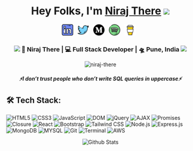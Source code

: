 <div align="center">
   <h1>Hey Folks, I'm <a href="https://hemant.codes">Niraj There</a> <img src="https://media.giphy.com/media/hvRJCLFzcasrR4ia7z/giphy.gif" width="25px"> </h1>
   
</div>

<p align='center'>
   <a href="https://www.linkedin.com/in/niraj-there/"><img height="30" src="https://raw.githubusercontent.com/Niraj-There/Niraj-There/ed213002f72af3835feb666b1916222f3eae5549/linkedin.png"></a>&nbsp;&nbsp;
<a href="https://x.com/_neerajz"><img height="30" src="https://raw.githubusercontent.com/Niraj-There/Niraj-There/ed213002f72af3835feb666b1916222f3eae5549/twitter.png"></a>&nbsp;&nbsp;
<a href="https://medium.com/@thereniraj"><img height="30" src="https://raw.githubusercontent.com/Niraj-There/Niraj-There/refs/heads/main/medium.png"></a>&nbsp;&nbsp;
<a href="https://open.spotify.com/user/31p43fmzrcoi6ex2ltjiqpmxthba"><img height="30" src="https://raw.githubusercontent.com/Niraj-There/Niraj-There/ed213002f72af3835feb666b1916222f3eae5549/spotify.png"></a>&nbsp;&nbsp;
 <a href="https://www.coffee.com/Niraj"><img height="30" src="https://raw.githubusercontent.com/Niraj-There/Niraj-There/ed213002f72af3835feb666b1916222f3eae5549/coffee.jpg"></a>&nbsp;&nbsp;
 </p>



<div align="center">
<h3><img src="https://media.giphy.com/media/WUlplcMpOCEmTGBtBW/giphy.gif" width="30"> 🙎 Niraj There | 💻 Full Stack Developer | 🛸 Pune, India <img src="https://media.giphy.com/media/WUlplcMpOCEmTGBtBW/giphy.gif" width="30"></h3>
</div>



<p align="center">
   <p align="center"> <img src="https://komarev.com/ghpvc/?username=niraj-there&label=Profile%20views&color=0e75b6&style=flat" alt="niraj-there" /> </p>
 </p>
 
 <h5 align="center">
   <i>⚡️I don’t trust people who don’t write SQL queries in uppercase⚡️</i>
  </h5>
  
 <div align="left">
  <h2>🛠️ Tech Stack:</h2>
  <p>
     <img src="https://img.shields.io/badge/HTML5-E34F26?style=for-the-badge&logo=html5&logoColor=white" alt="HTML5"/>
     <img src="https://img.shields.io/badge/CSS3-1572B6?style=for-the-badge&logo=css3&logoColor=white" alt="CSS3"/>
     <img src="https://img.shields.io/badge/JavaScript-F7DF1E?style=for-the-badge&logo=javascript&logoColor=black" alt="JavaScript"/>
     <img src="https://img.shields.io/badge/DOM-F05032?style=for-the-badge" alt="DOM"/>
     <img src="https://img.shields.io/badge/jQuery-0769AD?style=for-the-badge&logo=jquery&logoColor=white" alt="jQuery"/>
     <img src="https://img.shields.io/badge/AJAX-00758F?style=for-the-badge" alt="AJAX"/>
     <img src="https://img.shields.io/badge/Promises-00758F?style=for-the-badge" alt="Promises"/>
     <img src="https://img.shields.io/badge/Closure-00758F?style=for-the-badge" alt="Closure"/>
     <img src="https://img.shields.io/badge/React-20232A?style=for-the-badge&logo=react&logoColor=61DAFB" alt="React"/>
     <img src="https://img.shields.io/badge/Bootstrap-563D7C?style=for-the-badge&logo=bootstrap&logoColor=white" alt="Bootstrap"/>
     <img src="https://img.shields.io/badge/Tailwind_CSS-38B2AC?style=for-the-badge&logo=tailwind-css&logoColor=white" alt="Tailwind CSS"/>
     <img src="https://img.shields.io/badge/Node.js-339933?style=for-the-badge&logo=nodedotjs&logoColor=white" alt="Node.js"/>
     <img src="https://img.shields.io/badge/Express.js-000000?style=for-the-badge&logo=express&logoColor=white" alt="Express.js"/>
     <img src="https://img.shields.io/badge/MongoDB-47A248?style=for-the-badge&logo=mongodb&logoColor=white" alt="MongoDB"/>
     <img src="https://img.shields.io/badge/MySQL-005C84?style=for-the-badge&logo=mysql&logoColor=white" alt="MYSQL"/>
     <img src="https://img.shields.io/badge/GIT-E44C30?style=for-the-badge&logo=git&logoColor=white" alt="Git"/>
     <img src="https://img.shields.io/badge/Terminal-000000?style=for-the-badge&logo=gnometerminal&logoColor=white" alt="Terminal"/>
     <img src="https://img.shields.io/badge/Amazon_AWS-232F3E?style=for-the-badge&logo=amazon-aws&logoColor=white" alt="AWS"/>
  </p>
</div>
<!---  
<p align="center">
   <img src="https://media.giphy.com/media/LnQjpWaON8nhr21vNW/giphy.gif" width="60"> <em><b>I love connecting with different people</b> so if you want to say <b>hi, I'll be happy to meet you</b>:)</em>
</p>
--->
<p align="center">
        <img src="https://raw.githubusercontent.com/mayhemantt/mayhemantt/Update/svg/Bottom.svg" alt="Github Stats" />
</p>


